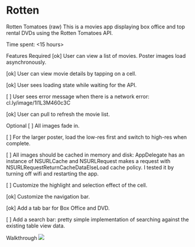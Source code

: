 # Rotten
Rotten Tomatoes (raw)
This is a movies app displaying box office and top rental DVDs using the Rotten Tomatoes API.

Time spent: <15 hours>

Features
Required
[ok] User can view a list of movies. Poster images load asynchronously.

[ok] User can view movie details by tapping on a cell.

[ok] User sees loading state while waiting for the API.

[ ] User sees error message when there is a network error: cl.ly/image/1l1L3M460c3C

[ok] User can pull to refresh the movie list.

Optional
[ ] All images fade in.

[ ] For the larger poster, load the low-res first and switch to high-res when complete.

[ ] All images should be cached in memory and disk: AppDelegate has an instance of NSURLCache and NSURLRequest makes a request with NSURLRequestReturnCacheDataElseLoad cache policy. I tested it by turning off wifi and restarting the app.

[ ] Customize the highlight and selection effect of the cell.

[ok] Customize the navigation bar.

[ok] Add a tab bar for Box Office and DVD.

[ ] Add a search bar: pretty simple implementation of searching against the existing table view data.

Walkthrough
![](https://github.com/nttan251290/Rotten/blob/master/Rottens-tomatoes.gif)
